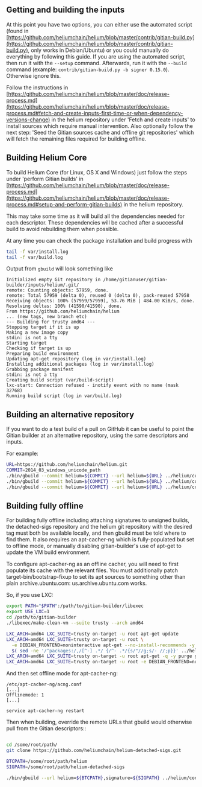 Getting and building the inputs
--------------------------------

At this point you have two options, you can either use the automated script (found in [https://github.com/heliumchain/helium/blob/master/contrib/gitian-build.py](https://github.com/heliumchain/helium/blob/master/contrib/gitian-build.py), only works in Debian/Ubuntu) or you could manually do everything by following this guide.
If you are using the automated script, then run it with the `--setup` command. Afterwards, run it with the `--build` command (example: `contrib/gitian-build.py -b signer 0.15.0`). Otherwise ignore this.

Follow the instructions in [https://github.com/heliumchain/helium/blob/master/doc/release-process.md](https://github.com/heliumchain/helium/blob/master/doc/release-process.md#fetch-and-create-inputs-first-time-or-when-dependency-versions-change)
in the helium repository under 'Fetch and create inputs' to install sources which require
manual intervention. Also optionally follow the next step: 'Seed the Gitian sources cache
and offline git repositories' which will fetch the remaining files required for building
offline.

Building Helium Core
----------------

To build Helium Core (for Linux, OS X and Windows) just follow the steps under 'perform
Gitian builds' in [https://github.com/heliumchain/helium/blob/master/doc/release-process.md](https://github.com/heliumchain/helium/blob/master/doc/release-process.md#setup-and-perform-gitian-builds) in the helium repository.

This may take some time as it will build all the dependencies needed for each descriptor.
These dependencies will be cached after a successful build to avoid rebuilding them when possible.

At any time you can check the package installation and build progress with

```bash
tail -f var/install.log
tail -f var/build.log
```

Output from `gbuild` will look something like

    Initialized empty Git repository in /home/gitianuser/gitian-builder/inputs/helium/.git/
    remote: Counting objects: 57959, done.
    remote: Total 57959 (delta 0), reused 0 (delta 0), pack-reused 57958
    Receiving objects: 100% (57959/57959), 53.76 MiB | 484.00 KiB/s, done.
    Resolving deltas: 100% (41590/41590), done.
    From https://github.com/heliumchain/helium
    ... (new tags, new branch etc)
    --- Building for trusty amd64 ---
    Stopping target if it is up
    Making a new image copy
    stdin: is not a tty
    Starting target
    Checking if target is up
    Preparing build environment
    Updating apt-get repository (log in var/install.log)
    Installing additional packages (log in var/install.log)
    Grabbing package manifest
    stdin: is not a tty
    Creating build script (var/build-script)
    lxc-start: Connection refused - inotify event with no name (mask 32768)
    Running build script (log in var/build.log)

Building an alternative repository
-----------------------------------

If you want to do a test build of a pull on GitHub it can be useful to point
the Gitian builder at an alternative repository, using the same descriptors
and inputs.

For example:
```bash
URL=https://github.com/heliumchain/helium.git
COMMIT=2014_03_windows_unicode_path
./bin/gbuild --commit helium=${COMMIT} --url helium=${URL} ../helium/contrib/gitian-descriptors/gitian-linux.yml
./bin/gbuild --commit helium=${COMMIT} --url helium=${URL} ../helium/contrib/gitian-descriptors/gitian-win.yml
./bin/gbuild --commit helium=${COMMIT} --url helium=${URL} ../helium/contrib/gitian-descriptors/gitian-osx.yml
```

Building fully offline
-----------------------

For building fully offline including attaching signatures to unsigned builds, the detached-sigs repository
and the helium git repository with the desired tag must both be available locally, and then gbuild must be
told where to find them. It also requires an apt-cacher-ng which is fully-populated but set to offline mode, or
manually disabling gitian-builder's use of apt-get to update the VM build environment.

To configure apt-cacher-ng as an offline cacher, you will need to first populate its cache with the relevant
files. You must additionally patch target-bin/bootstrap-fixup to set its apt sources to something other than
plain archive.ubuntu.com: us.archive.ubuntu.com works.

So, if you use LXC:

```bash
export PATH="$PATH":/path/to/gitian-builder/libexec
export USE_LXC=1
cd /path/to/gitian-builder
./libexec/make-clean-vm --suite trusty --arch amd64

LXC_ARCH=amd64 LXC_SUITE=trusty on-target -u root apt-get update
LXC_ARCH=amd64 LXC_SUITE=trusty on-target -u root \
  -e DEBIAN_FRONTEND=noninteractive apt-get --no-install-recommends -y install \
  $( sed -ne '/^packages:/,/[^-] .*/ {/^- .*/{s/"//g;s/- //;p}}' ../helium/contrib/gitian-descriptors/*|sort|uniq )
LXC_ARCH=amd64 LXC_SUITE=trusty on-target -u root apt-get -q -y purge grub
LXC_ARCH=amd64 LXC_SUITE=trusty on-target -u root -e DEBIAN_FRONTEND=noninteractive apt-get -y dist-upgrade
```

And then set offline mode for apt-cacher-ng:

```
/etc/apt-cacher-ng/acng.conf
[...]
Offlinemode: 1
[...]

service apt-cacher-ng restart
```

Then when building, override the remote URLs that gbuild would otherwise pull from the Gitian descriptors::
```bash

cd /some/root/path/
git clone https://github.com/heliumchain/helium-detached-sigs.git

BTCPATH=/some/root/path/helium
SIGPATH=/some/root/path/helium-detached-sigs

./bin/gbuild --url helium=${BTCPATH},signature=${SIGPATH} ../helium/contrib/gitian-descriptors/gitian-win-signer.yml
```
